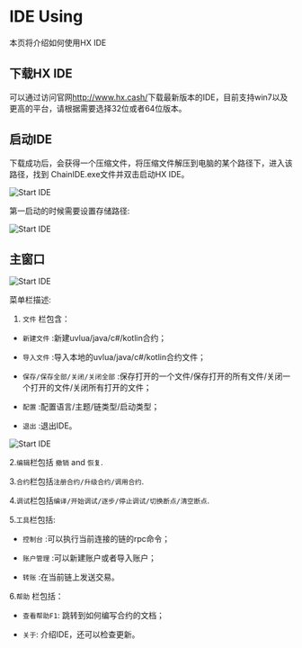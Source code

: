 # IDE Using

本页将介绍如何使用HX IDE

## 下载HX IDE

可以通过访问官网<http://www.hx.cash/>下载最新版本的IDE，目前支持win7以及更高的平台，请根据需要选择32位或者64位版本。

## 启动IDE

下载成功后，会获得一个压缩文件，将压缩文件解压到电脑的某个路径下，进入该路径，找到 ChainIDE.exe文件并双击启动HX IDE。

![Start IDE](/img/research/start.png)

第一启动的时候需要设置存储路径:

![Start IDE](/img/research/storepath.png)

## 主窗口

![Start IDE](/img/research/main-window.png)

菜单栏描述:

1. `文件` 栏包含：

* `新建文件` :新建uvlua/java/c#/kotlin合约；

* `导入文件` :导入本地的uvlua/java/c#/kotlin合约文件；

* `保存/保存全部/关闭/关闭全部` :保存打开的一个文件/保存打开的所有文件/关闭一个打开的文件/关闭所有打开的文件；

* `配置` :配置语言/主题/链类型/启动类型；
* `退出` :退出IDE。

![Start IDE](/img/research/configure.png)

2.`编辑`栏包括 `撤销` and `恢复`.

3.`合约`栏包括`注册合约/升级合约/调用合约`.

4.`调试`栏包括`编译/开始调试/逐步/停止调试/切换断点/清空断点`.

5.`工具`栏包括:

* `控制台` :可以执行当前连接的链的rpc命令；

* `账户管理` :可以新建账户或者导入账户；

* `转账` :在当前链上发送交易。

6.`帮助` 栏包括：

* `查看帮助F1`: 跳转到如何编写合约的文档；

* `关于`: 介绍IDE，还可以检查更新。

